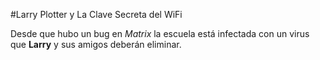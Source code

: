 
#Larry Plotter y La Clave Secreta del WiFi

Desde que hubo un bug en *Matrix* la escuela está infectada con un virus que **Larry** y sus amigos deberán eliminar.